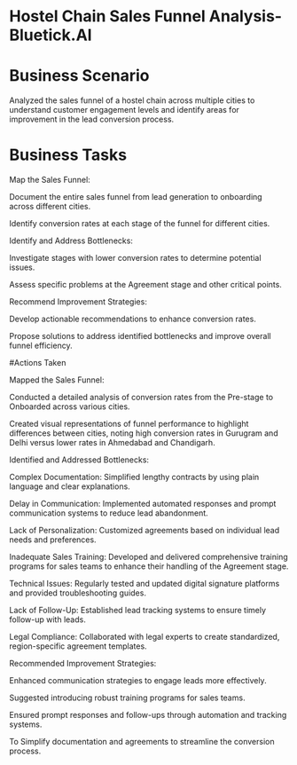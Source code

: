 # Hostel Chain Sales Funnel Analysis-Bluetick.AI

# Business Scenario

Analyzed the sales funnel of a hostel chain across multiple cities to understand customer engagement levels and identify areas for improvement in the lead conversion process.

# Business Tasks

Map the Sales Funnel:

Document the entire sales funnel from lead generation to onboarding across different cities.

Identify conversion rates at each stage of the funnel for different cities.

Identify and Address Bottlenecks:

Investigate stages with lower conversion rates to determine potential issues.

Assess specific problems at the Agreement stage and other critical points.

Recommend Improvement Strategies:

Develop actionable recommendations to enhance conversion rates.

Propose solutions to address identified bottlenecks and improve overall funnel efficiency.

#Actions Taken

Mapped the Sales Funnel:

Conducted a detailed analysis of conversion rates from the Pre-stage to Onboarded across various cities.

Created visual representations of funnel performance to highlight differences between cities, noting high conversion rates in Gurugram and Delhi versus lower rates in Ahmedabad and Chandigarh.

Identified and Addressed Bottlenecks:

Complex Documentation: Simplified lengthy contracts by using plain language and clear explanations.

Delay in Communication: Implemented automated responses and prompt communication systems to reduce lead abandonment.

Lack of Personalization: Customized agreements based on individual lead needs and preferences.

Inadequate Sales Training: Developed and delivered comprehensive training programs for sales teams to enhance their handling of the Agreement stage.

Technical Issues: Regularly tested and updated digital signature platforms and provided troubleshooting guides.

Lack of Follow-Up: Established lead tracking systems to ensure timely follow-up with leads.

Legal Compliance: Collaborated with legal experts to create standardized, region-specific agreement templates.

Recommended Improvement Strategies:

Enhanced communication strategies to engage leads more effectively.

Suggested introducing robust training programs for sales teams.

Ensured prompt responses and follow-ups through automation and tracking systems.

To Simplify documentation and agreements to streamline the conversion process.
